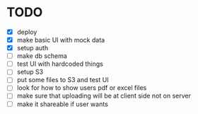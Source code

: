 # TODO

- [x] deploy
- [x] make basic UI with mock data
- [x] setup auth
- [ ] make db schema
- [ ] test UI with hardcoded things
- [ ] setup S3
- [ ] put some files to S3 and test UI
- [ ] look for how to show users pdf or excel files
- [ ] make sure that uploading will be at client side not on server
- [ ] make it shareable if user wants
